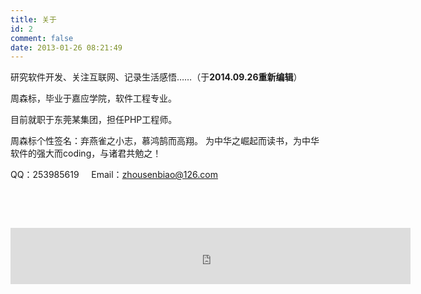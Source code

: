 ```yaml
---
title: 关于
id: 2
comment: false
date: 2013-01-26 08:21:49
---
```


研究软件开发、关注互联网、记录生活感悟&hellip;&hellip;（于**2014.09.26重新编辑**）

周森标，毕业于嘉应学院，软件工程专业。

目前就职于东莞某集团，担任PHP工程师。&nbsp;

周森标个性签名：弃燕雀之小志，慕鸿鹄而高翔。 
为中华之崛起而读书，为中华软件的强大而coding，与诸君共勉之！

QQ：253985619&nbsp;&nbsp;&nbsp;&nbsp; Email：[zhousenbiao@126.com](mailto:zhousenbiao@126.com)

&nbsp;

&nbsp;

<iframe name="alimamaifrm" src="http://www.taobao.com/go/rgn/union/aliyun_index.php?size=640x90&amp;pid=mm_16552851_0_0" frameborder="0" marginwidth="0" marginheight="0" scrolling="no" width="640" height="90"></iframe>

&nbsp;

&nbsp;